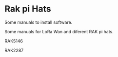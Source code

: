 # Rak pi Hats
Some manuals to install software.


Some manuals for LoRa Wan and diferent RAK pi hats.

RAK5146

RAK2287
